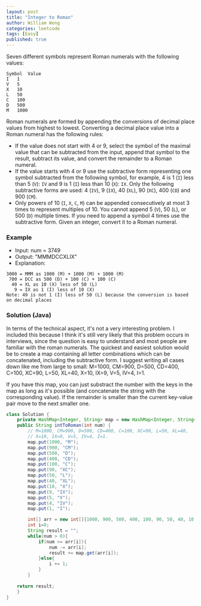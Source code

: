 ```yaml
---
layout: post
title: "Integer to Roman"
author: William Wong
categories: leetcode
tags: [Easy]
published: true
---
```

Seven different symbols represent Roman numerals with the following values:
```
Symbol	Value
I	1
V	5
X	10
L	50
C	100
D	500
M	1000
```
Roman numerals are formed by appending the conversions of decimal place values from highest to lowest. Converting a decimal place value into a Roman numeral has the following rules:

- If the value does not start with 4 or 9, select the symbol of the maximal value that can be subtracted from the input, append that symbol to the result, subtract its value, and convert the remainder to a Roman numeral.
- If the value starts with 4 or 9 use the subtractive form representing one symbol subtracted from the following symbol, for example, 
4 is 1 (`I`) less than 5 (`V`): `IV` and 9 is 1 (`I`) less than 10 (`X`): `IX`. Only the following subtractive forms are used: 4 (`IV`), 9 (`IX`), 40 (`XL`), 90 (`XC`), 400 (`CD`) and 900 (`CM`).
- Only powers of 10 (`I`, `X`, `C`, `M`) can be appended consecutively at most 3 times to represent multiples of 10. You cannot append 5 (`V`), 50 (`L`), or 500 (`D`) multiple times.
If you need to append a symbol 4 times use the subtractive form. Given an integer, convert it to a Roman numeral.

### Example
- Input: num = 3749
- Output: "MMMDCCXLIX"
- Explanation: 
```
3000 = MMM as 1000 (M) + 1000 (M) + 1000 (M)
 700 = DCC as 500 (D) + 100 (C) + 100 (C)
  40 = XL as 10 (X) less of 50 (L)
   9 = IX as 1 (I) less of 10 (X)
Note: 49 is not 1 (I) less of 50 (L) because the conversion is based on decimal places
```

### Solution (Java)
In terms of the technical aspect, it's not a very interesting problem. I included this because I think it's still very likely that this problem occurs in interviews, since
the question is easy to understand and most people are familiar with the roman numerals.
The quickest and easiest solution would be to create a map containing all letter combinations which can be concatenated, including the subtractive form. I suggest writing all cases down like me from large to small:
M=1000, CM=900, D=500, CD=400, C=100, XC=90, L=50, XL=40, X=10, IX=9, V=5, IV=4, I=1.

If you have this map, you can just substract the number with the keys in the map as long as it's possible (and concatenate the string with
the corresponding value). If the remainder is smaller than the current key-value pair move to the next smaller one.
```java
class Solution {
    private HashMap<Integer, String> map = new HashMap<Integer, String>();
    public String intToRoman(int num) {
        // M=1000, CM=900, D=500, CD=400, C=100, XC=90, L=50, XL=40,
        // X=10, IX=9, V=5, IV=4, I=1.
        map.put(1000, "M");
        map.put(900, "CM");
        map.put(500, "D");
        map.put(400, "CD");
        map.put(100, "C");
        map.put(90, "XC");
        map.put(50, "L");
        map.put(40, "XL");
        map.put(10, "X");
        map.put(9, "IX");
        map.put(5, "V");
        map.put(4, "IV");
        map.put(1, "I");

        int[] arr = new int[]{1000, 900, 500, 400, 100, 90, 50, 40, 10, 9, 5, 4, 1};
        int i=0;
        String result = "";
        while(num > 0){
            if(num >= arr[i]){
                num -= arr[i];
                result += map.get(arr[i]);
            }else{
                i += 1;
            }
        }
        
    return result;
    }
}
```

